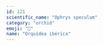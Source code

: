 ```yaml
---
id: 121
scientific_name: "Ophrys speculum"
category: "orchid"
emoji: "🌸"
name: "Orquídea ibérica"
---
```

